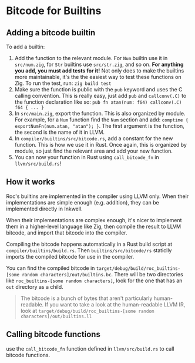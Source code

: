 # Bitcode for Builtins

## Adding a bitcode builtin

To add a builtin:
1. Add the function to the relevant module. For `Num` builtin use it in `src/num.zig`, for `Str` builtins use `src/str.zig`, and so on. **For anything you add, you must add tests for it!** Not only does to make the builtins more maintainable, it's the the easiest way to test these functions on Zig. To run the test, run: `zig build test`
2. Make sure the function is public with the `pub` keyword and uses the C calling convention. This is really easy, just add `pub` and `callconv(.C)` to the function declaration like so: `pub fn atan(num: f64) callconv(.C) f64 { ... }`
3. In `src/main.zig`, export the function. This is also organized by module. For example, for a `Num` function find the `Num` section and add: `comptime { exportNumFn(num.atan, "atan"); }`. The first argument is the function, the second is the name of it in LLVM.
4. In `compiler/builtins/src/bitcode.rs`, add a constant for the new function. This is how we use it in Rust. Once again, this is organized by module, so just find the relevant area and add your new function.
5. You can now  your function in Rust using `call_bitcode_fn` in `llvm/src/build.rs`!

## How it works

Roc's builtins are implemented in the compiler using LLVM only.
When their implementations are simple enough (e.g. addition), they
can be implemented directly in Inkwell.

When their implementations are complex enough, it's nicer to
implement them in a higher-level language like Zig, then compile
the result to LLVM bitcode, and import that bitcode into the compiler.

Compiling the bitcode happens automatically in a Rust build script at `compiler/builtins/build.rs`.
Then `builtins/src/bitcode/rs` staticlly imports the compiled bitcode for use in the compiler.

You can find the compiled bitcode in `target/debug/build/roc_builtins-[some random characters]/out/builtins.bc`.
There will be two directories like `roc_builtins-[some random characters]`, look for the one that has an
`out` directory as a child.

> The bitcode is a bunch of bytes that aren't particularly human-readable.
> If you want to take a look at the human-readable LLVM IR, look at 
> `target/debug/build/roc_builtins-[some random characters]/out/builtins.ll`

## Calling bitcode functions

use the `call_bitcode_fn` function defined in `llvm/src/build.rs` to call bitcode functions.
